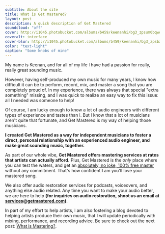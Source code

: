```yaml
---
subtitle: About the site
title: What is Get Mastered?
layout: post
description: A quick description of Get Mastered
soundcloud: "off"
cover: http://i1045.photobucket.com/albums/b459/keenanhi/bg3_zpsum0bqwdt.jpg
coveralt: interface
cover-blur: http://i1045.photobucket.com/albums/b459/keenanhi/bg3_zpsbxllc2tb.jpg
color: "text-light"
caption: "Some knobs of mine"
---
```


My name is Keenan, and for all of my life I have had a passion for really, really great sounding music. 

However, having self-produced my own music for many years, I know how difficult it can be to perform, record, mix, and master a song that you are completely proud of. In my experience, there was always that special "extra something" missing, and I was quick to realize an easy way to fix this issue: all I needed was someone to help!

Of course, I am lucky enough to know a lot of audio engineers with different types of experience and tastes than I. But I know that a lot of musicians aren't quite that fortunate, and Get Mastered is my way of helping those musicians.

**I created Get Mastered as a way for independent musicians to foster a direct, personal relationship with an experienced audio engineer, and make great sounding music, together.**

As part of our whole vibe, **Get Mastered offers mastering services at rates that artists can actually afford.** Plus, Get Mastered is the *only* place where you can test the waters, and get an [absolutely, no joke, 100% free master](/) without any commitment. That's how confident I am you'll love your mastered song.

We also offer audio restoration services for podcasts, voiceovers, and anything else audio related. Any time you want to make your audio better, we are here to help **(for inquiries on audio restoration, shoot us an email at <a href="mailto:services@getmastered.com?Subject=Other%20audio%20services" target="_top">services@getmastered.com</a>)**.

In part of my effort to help artists, I am also fostering a blog devoted to helping artists produce their own music, that I will update periodically with mixing, performance, and recording advice. Be sure to check out the next post: [What is Mastering?](/back-to-basics/What-Is-Mastering/).



<!--###What if I am totally, *totally* new to this stuff?

This blog is aimed at musicians of any experience level. The material is explained in a way that is simple to understand, yet still covers the full breadth of the topic, including dips into the worlds of music theory, writing, acoustics, psychoacoustics, math (*dear god no!*), and signal processing, among other bordering fields.  

To get the most out of the blog, however, it is super helpful to have some basic foundational knowledge of digital audio recording and production. If words like:

- Mastering
- Equalization, or
- Dithering

sound foreign to you, you should check out [the Get Started mini-series](/mini-series/getting-started/Get-Started-Part-1/). This is where I explain a lot of that pesky jargon, in a way that is very easy to digest.-->

<!--###What if I want to tell you that you're wrong, or dumb or something?

I have comment sections at the bottom of all my posts. Get Mastered is meant to be a collaborative learning environment; it doesn’t work unless you make your thoughts known, boost good comments, and, of course... *ask questions!* I take care to answer all questions in the comments as quickly as possible.-->